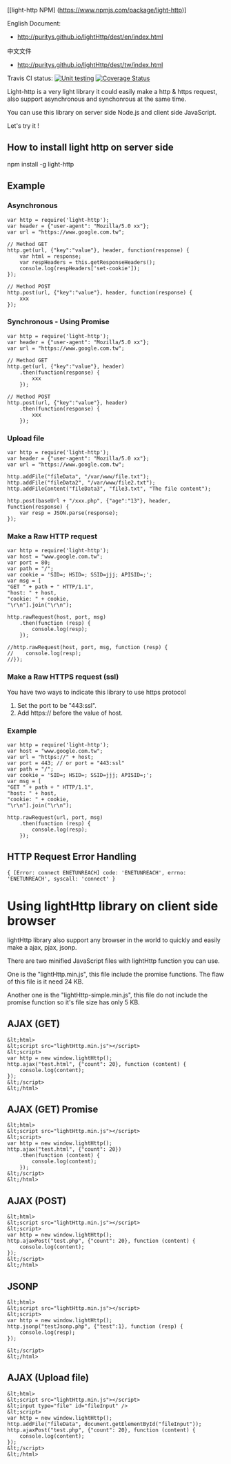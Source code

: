 
[[light-http NPM] (https://www.npmjs.com/package/light-http)]

English Document:
* http://puritys.github.io/lightHttp/dest/en/index.html

中文文件
* http://puritys.github.io/lightHttp/dest/tw/index.html


Travis CI status: [![Unit testing](https://travis-ci.org/puritys/lightHttp.png?branch=master)](https://travis-ci.org/puritys/lightHttp) [![Coverage Status](https://coveralls.io/repos/puritys/lightHttp/badge.png?branch=master)](https://coveralls.io/r/puritys/lightHttp?branch=master)

Light-http is a very light library it could easily make a http & https request, also support asynchronous and synchonrous at the same time.

You can use this library on server side Node.js  and client side JavaScript.

Let's try it !


## How to install light http on server side 
npm install -g light-http

## Example 

### Asynchronous 

    var http = require('light-http');
    var header = {"user-agent": "Mozilla/5.0 xx"};
    var url = "https://www.google.com.tw";
    
    // Method GET
    http.get(url, {"key":"value"}, header, function(response) {
        var html = response;
        var respHeaders = this.getResponseHeaders();
        console.log(respHeaders['set-cookie']);
    });
    
    // Method POST
    http.post(url, {"key":"value"}, header, function(response) {
        xxx
    });


### Synchronous - Using Promise


    var http = require('light-http');
    var header = {"user-agent": "Mozilla/5.0 xx"};
    var url = "https://www.google.com.tw";
    
    // Method GET
    http.get(url, {"key":"value"}, header)
        .then(function(response) {
            xxx
        });
    
    // Method POST
    http.post(url, {"key":"value"}, header)
        .then(function(response) {
            xxx
        });



### Upload file


    var http = require('light-http');
    var header = {"user-agent": "Mozilla/5.0 xx"};
    var url = "https://www.google.com.tw";
    
    http.addFile("fileData", "/var/www/file.txt");
    http.addFile("fileData2", "/var/www/file2.txt");
    http.addFileContent("fileData3", "file3.txt", "The file content");
    
    http.post(baseUrl + "/xxx.php", {"age":"13"}, header, function(response) {
        var resp = JSON.parse(response);
    });


### Make a Raw HTTP request

    var http = require('light-http');
    var host = "www.google.com.tw";
    var port = 80;
    var path = "/";
    var cookie = 'SID=; HSID=; SSID=jjj; APISID=;';
    var msg = [
    "GET " + path + " HTTP/1.1",
    "host: " + host,
    "cookie: " + cookie,
    "\r\n"].join("\r\n");

    http.rawRequest(host, port, msg)
        .then(function (resp) {
            console.log(resp);
        });

    //http.rawRequest(host, port, msg, function (resp) {
    //    console.log(resp);
    //});


### Make a Raw HTTPS request (ssl)

You have two ways to indicate this library to use https protocol

1. Set the port to be "443:ssl".
2. Add https:// before the value of host.

### Example

    var http = require('light-http');
    var host = "www.google.com.tw";
    var url = "https://" + host;
    var port = 443; // or port = "443:ssl"
    var path = "/";
    var cookie = 'SID=; HSID=; SSID=jjj; APISID=;';
    var msg = [
    "GET " + path + " HTTP/1.1",
    "host: " + host,
    "cookie: " + cookie,
    "\r\n"].join("\r\n");
    
    http.rawRequest(url, port, msg)
        .then(function (resp) {
            console.log(resp);
        });


HTTP Request Error Handling
----------------------------

    { [Error: connect ENETUNREACH] code: 'ENETUNREACH', errno: 'ENETUNREACH', syscall: 'connect' }


Using lightHttp library on client side browser
=================================

lightHttp library also support any browser in the world to quickly and easily make a ajax, pjax, jsonp.

There are two minified JavaScript files with lightHttp function  you can use.

One is the "lightHttp.min.js", this file include the promise functions. The flaw of this file is it need 24 KB.

Another one is the "lightHttp-simple.min.js", this file do not include the promise function so it's file size has only 5 KB.

AJAX (GET)
----------

    &lt;html>
    &lt;script src="lightHttp.min.js"></script>
    &lt;script>
    var http = new window.lightHttp();
    http.ajax("test.html", {"count": 20}, function (content) {
        console.log(content);
    });
    &lt;/script>
    &lt;/html>

AJAX (GET) Promise
----------

    &lt;html>
    &lt;script src="lightHttp.min.js"></script>
    &lt;script>
    var http = new window.lightHttp();
    http.ajax("test.html", {"count": 20})
        .then(function (content) {
            console.log(content);
        });
    &lt;/script>
    &lt;/html>

AJAX (POST)
----------

    &lt;html>
    &lt;script src="lightHttp.min.js"></script>
    &lt;script>
    var http = new window.lightHttp();
    http.ajaxPost("test.php", {"count": 20}, function (content) {
        console.log(content);
    });
    &lt;/script>
    &lt;/html>

JSONP
------

    &lt;html>
    &lt;script src="lightHttp.min.js"></script>
    &lt;script>
    var http = new window.lightHttp();
    http.jsonp("testJsonp.php", {"test":1}, function (resp) {
        console.log(resp);
    });

    &lt;/script>
    &lt;/html>

AJAX (Upload file)
----------

    &lt;html>
    &lt;script src="lightHttp.min.js"></script>
    &lt;input type="file" id="fileInput" />
    &lt;script>
    var http = new window.lightHttp();
    http.addFile("fileData", document.getElementById("fileInput"));
    http.ajaxPost("test.php", {"count": 20}, function (content) {
        console.log(content);
    });
    &lt;/script>
    &lt;/html>


